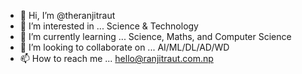 - 👋 Hi, I’m @theranjitraut
- 👀 I’m interested in ... Science & Technology 
- 🌱 I’m currently learning ... Science, Maths, and Computer Science
- 💞️ I’m looking to collaborate on ... AI/ML/DL/AD/WD
- 📫 How to reach me ... hello@ranjitraut.com.np

<!---
rautranjit/rautranjit is a ✨ special ✨ repository because its `README.md` (this file) appears on your GitHub profile.
You can click the Preview link to take a look at your changes.
--->

